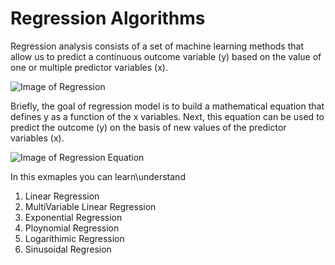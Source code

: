# Regression Algorithms

Regression analysis consists of a set of machine learning methods that allow us to predict a continuous outcome variable (y) based on the value of one or multiple predictor variables (x).

![Image of Regression](https://1.bp.blogspot.com/-Ij5keuFsWwQ/XNhfSAOm_tI/AAAAAAAAAB4/UwxD3k3QMn065wcZwUsbbZI4-uMx3iVNQCLcBGAs/s1600/regression.PNG)

Briefly, the goal of regression model is to build a mathematical equation that defines y as a function of the x variables. Next, this equation can be used to predict the outcome (y) on the basis of new values of the predictor variables (x).

![Image of Regression Equation](https://miro.medium.com/max/934/1*ayAvOreeGs794nLwocvVAA.png)


In this exmaples you can learn\understand

1. Linear Regression
2. MultiVariable Linear Regression
3. Exponential Regression
4. Ploynomial Regression
5. Logarithimic Regression
6. Sinusoidal Regresion

 
